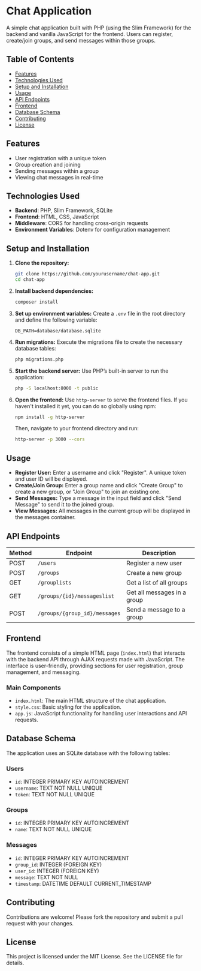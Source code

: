 # Chat Application

A simple chat application built with PHP (using the Slim Framework) for the backend and vanilla JavaScript for the frontend. Users can register, create/join groups, and send messages within those groups.

## Table of Contents
- [Features](#features)
- [Technologies Used](#technologies-used)
- [Setup and Installation](#setup-and-installation)
- [Usage](#usage)
- [API Endpoints](#api-endpoints)
- [Frontend](#frontend)
- [Database Schema](#database-schema)
- [Contributing](#contributing)
- [License](#license)

## Features
- User registration with a unique token
- Group creation and joining
- Sending messages within a group
- Viewing chat messages in real-time

## Technologies Used
- **Backend**: PHP, Slim Framework, SQLite
- **Frontend**: HTML, CSS, JavaScript
- **Middleware**: CORS for handling cross-origin requests
- **Environment Variables**: Dotenv for configuration management

## Setup and Installation

1. **Clone the repository:**

    ```bash
    git clone https://github.com/yourusername/chat-app.git
    cd chat-app
    ```

2. **Install backend dependencies:**

    ```bash
    composer install
    ```

3. **Set up environment variables:** Create a `.env` file in the root directory and define the following variable:

    ```plaintext
    DB_PATH=database/database.sqlite
    ```

4. **Run migrations:** Execute the migrations file to create the necessary database tables:

    ```bash
    php migrations.php
    ```

5. **Start the backend server:** Use PHP’s built-in server to run the application:

    ```bash
    php -S localhost:8000 -t public
    ```

6. **Open the frontend:** Use `http-server` to serve the frontend files. If you haven't installed it yet, you can do so globally using npm:

    ```bash
    npm install -g http-server
    ```

    Then, navigate to your frontend directory and run:

    ```bash
    http-server -p 3000 --cors
    ```

## Usage
- **Register User:** Enter a username and click "Register". A unique token and user ID will be displayed.
- **Create/Join Group:** Enter a group name and click "Create Group" to create a new group, or "Join Group" to join an existing one.
- **Send Messages:** Type a message in the input field and click "Send Message" to send it to the joined group.
- **View Messages:** All messages in the current group will be displayed in the messages container.

## API Endpoints

| Method | Endpoint                          | Description                     |
|--------|-----------------------------------|---------------------------------|
| POST   | `/users`                          | Register a new user            |
| POST   | `/groups`                         | Create a new group             |
| GET    | `/grouplists`                    | Get a list of all groups       |
| GET    | `/groups/{id}/messageslist`      | Get all messages in a group    |
| POST   | `/groups/{group_id}/messages`    | Send a message to a group      |

## Frontend
The frontend consists of a simple HTML page (`index.html`) that interacts with the backend API through AJAX requests made with JavaScript. The interface is user-friendly, providing sections for user registration, group management, and messaging.

### Main Components
- `index.html`: The main HTML structure of the chat application.
- `style.css`: Basic styling for the application.
- `app.js`: JavaScript functionality for handling user interactions and API requests.

## Database Schema
The application uses an SQLite database with the following tables:

### Users
- `id`: INTEGER PRIMARY KEY AUTOINCREMENT
- `username`: TEXT NOT NULL UNIQUE
- `token`: TEXT NOT NULL UNIQUE

### Groups
- `id`: INTEGER PRIMARY KEY AUTOINCREMENT
- `name`: TEXT NOT NULL UNIQUE

### Messages
- `id`: INTEGER PRIMARY KEY AUTOINCREMENT
- `group_id`: INTEGER (FOREIGN KEY)
- `user_id`: INTEGER (FOREIGN KEY)
- `message`: TEXT NOT NULL
- `timestamp`: DATETIME DEFAULT CURRENT_TIMESTAMP

## Contributing
Contributions are welcome! Please fork the repository and submit a pull request with your changes.

## License
This project is licensed under the MIT License. See the LICENSE file for details.
